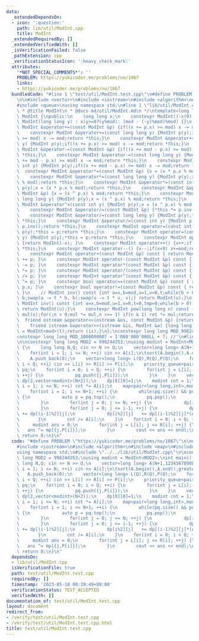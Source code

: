```yaml
---
data:
  _extendedDependsOn:
  - icon: ':question:'
    path: lib/util/ModInt.cpp
    title: ModInt
  _extendedRequiredBy: []
  _extendedVerifiedWith: []
  _isVerificationFailed: false
  _pathExtension: cpp
  _verificationStatusIcon: ':heavy_check_mark:'
  attributes:
    '*NOT_SPECIAL_COMMENTS*': ''
    PROBLEM: https://yukicoder.me/problems/no/1067
    links:
    - https://yukicoder.me/problems/no/1067
  bundledCode: "#line 1 \"test/util/ModInt.test.cpp\"\n#define PROBLEM \"https://yukicoder.me/problems/no/1067\"\
    \n\n#include <vector>\n#include <iostream>\n#include <algorithm>\n#include <map>\n\
    #include <queue>\nusing namespace std;\n#line 1 \"lib/util/ModInt.cpp\"\n/*\n\
    \ * @title ModInt\n * @docs md/util/ModInt.md\n */\ntemplate<long long mod> class\
    \ ModInt {\npublic:\n    long long x;\n    constexpr ModInt():x(0) {}\n    constexpr\
    \ ModInt(long long y) : x(y>=0?(y%mod): (mod - (-y)%mod)%mod) {}\n    constexpr\
    \ ModInt &operator+=(const ModInt &p) {if((x += p.x) >= mod) x -= mod;return *this;}\n\
    \    constexpr ModInt &operator+=(const long long y) {ModInt p(y);if((x += p.x)\
    \ >= mod) x -= mod;return *this;}\n    constexpr ModInt &operator+=(const int\
    \ y) {ModInt p(y);if((x += p.x) >= mod) x -= mod;return *this;}\n    constexpr\
    \ ModInt &operator-=(const ModInt &p) {if((x += mod - p.x) >= mod) x -= mod;return\
    \ *this;}\n    constexpr ModInt &operator-=(const long long y) {ModInt p(y);if((x\
    \ += mod - p.x) >= mod) x -= mod;return *this;}\n    constexpr ModInt &operator-=(const\
    \ int y) {ModInt p(y);if((x += mod - p.x) >= mod) x -= mod;return *this;}\n  \
    \  constexpr ModInt &operator*=(const ModInt &p) {x = (x * p.x % mod);return *this;}\n\
    \    constexpr ModInt &operator*=(const long long y) {ModInt p(y);x = (x * p.x\
    \ % mod);return *this;}\n    constexpr ModInt &operator*=(const int y) {ModInt\
    \ p(y);x = (x * p.x % mod);return *this;}\n    constexpr ModInt &operator^=(const\
    \ ModInt &p) {x = (x ^ p.x) % mod;return *this;}\n    constexpr ModInt &operator^=(const\
    \ long long y) {ModInt p(y);x = (x ^ p.x) % mod;return *this;}\n    constexpr\
    \ ModInt &operator^=(const int y) {ModInt p(y);x = (x ^ p.x) % mod;return *this;}\n\
    \    constexpr ModInt &operator/=(const ModInt &p) {*this *= p.inv();return *this;}\n\
    \    constexpr ModInt &operator/=(const long long y) {ModInt p(y);*this *= p.inv();return\
    \ *this;}\n    constexpr ModInt &operator/=(const int y) {ModInt p(y);*this *=\
    \ p.inv();return *this;}\n    constexpr ModInt operator=(const int y) {ModInt\
    \ p(y);*this = p;return *this;}\n    constexpr ModInt operator=(const long long\
    \ y) {ModInt p(y);*this = p;return *this;}\n    constexpr ModInt operator-() const\
    \ {return ModInt(-x); }\n    constexpr ModInt operator++() {x++;if(x>=mod) x-=mod;return\
    \ *this;}\n    constexpr ModInt operator--() {x--;if(x<0) x+=mod;return *this;}\n\
    \    constexpr ModInt operator+(const ModInt &p) const { return ModInt(*this)\
    \ += p; }\n    constexpr ModInt operator-(const ModInt &p) const { return ModInt(*this)\
    \ -= p; }\n    constexpr ModInt operator*(const ModInt &p) const { return ModInt(*this)\
    \ *= p; }\n    constexpr ModInt operator/(const ModInt &p) const { return ModInt(*this)\
    \ /= p; }\n    constexpr ModInt operator^(const ModInt &p) const { return ModInt(*this)\
    \ ^= p; }\n    constexpr bool operator==(const ModInt &p) const { return x ==\
    \ p.x; }\n    constexpr bool operator!=(const ModInt &p) const { return x != p.x;\
    \ }\n    // ModInt inv() const {int a=x,b=mod,u=1,v=0,t;while(b > 0) {t = a /\
    \ b;swap(a -= t * b, b);swap(u -= t * v, v);} return ModInt(u);}\n    constexpr\
    \ ModInt inv() const {int a=x,b=mod,u=1,v=0,t=0,tmp=0;while(b > 0) {t = a / b;a-=t*b;tmp=a;a=b;b=tmp;u-=t*v;tmp=u;u=v;v=tmp;}\
    \ return ModInt(u);}\n    constexpr ModInt pow(long long n) const {ModInt ret(1),\
    \ mul(x);for(;n > 0;mul *= mul,n >>= 1) if(n & 1) ret *= mul;return ret;}\n  \
    \  friend ostream &operator<<(ostream &os, const ModInt &p) {return os << p.x;}\n\
    \    friend istream &operator>>(istream &is, ModInt &a) {long long t;is >> t;a\
    \ = ModInt<mod>(t);return (is);}\n};\nconstexpr long long MOD_998244353 = 998244353;\n\
    constexpr long long MOD_1000000007 = 1'000'000'000LL + 7; //'\n#line 10 \"test/util/ModInt.test.cpp\"\
    \n\nconstexpr long long MOD2 = 998244353;\nusing modint = ModInt<MOD2>;\nint main()\
    \ {\n    long long N,Q; cin >> N >> Q;\n    vector<long long> A(N+1,1234567890LL);\n\
    \    for(int i = 1; i <= N; ++i) cin >> A[i];\n\tsort(A.begin(),A.end(),greater<>());\n\
    \    A.push_back(0);\n    vector<long long> L(Q),R(Q),P(Q);\n    for(int i = 0;\
    \ i < Q; ++i) cin >> L[i] >> R[i] >> P[i];\n    priority_queue<pair<long long,int>>\
    \ pq;\n    for(int i = 0; i < Q; ++i) {\n        for(int j = L[i]; j <= R[i];\
    \ ++j) {\n            pq.push({j,P[i]});\n        }\n    }\n    vector<vector<modint>>\
    \ dp(2,vector<modint>(N+2));\n    dp[0][0]=1;\n    modint cnt = 1;\n    for(int\
    \ i = 1; i <= N; ++i) cnt *= A[i];\n    map<pair<long long,int>,modint> mp;\n\
    \    for(int i = 1; i <= N+1; ++i) {\n        while(pq.size() && pq.top().first>A[i])\
    \ {\n            auto p = pq.top();\n            pq.pop();\n            mp[p]=dp[(i-1)%2][p.second]*cnt;\n\
    \        }\n        for(int j = 0; j <= N; ++j) {\n            dp[i%2][j] = 0;\n\
    \        }\n        for(int j = 0; j <= i-1; ++j) {\n            dp[i%2][j+1]\
    \ += dp[(i-1)%2][j];\n            dp[i%2][j]   += dp[(i-1)%2][j]*(A[i]-1);\n \
    \       }\n        cnt /= A[i];\n    }\n    for(int i = 0; i < Q; ++i) {\n   \
    \     modint ans = 0;\n        for(int j = L[i]; j <= R[i]; ++j) {\n         \
    \   ans ^= mp[{j,P[i]}];\n        }\n        cout << ans << endl;\n    }\n   \
    \ return 0;\n}\n"
  code: "#define PROBLEM \"https://yukicoder.me/problems/no/1067\"\n\n#include <vector>\n\
    #include <iostream>\n#include <algorithm>\n#include <map>\n#include <queue>\n\
    using namespace std;\n#include \"../../lib/util/ModInt.cpp\"\n\nconstexpr long\
    \ long MOD2 = 998244353;\nusing modint = ModInt<MOD2>;\nint main() {\n    long\
    \ long N,Q; cin >> N >> Q;\n    vector<long long> A(N+1,1234567890LL);\n    for(int\
    \ i = 1; i <= N; ++i) cin >> A[i];\n\tsort(A.begin(),A.end(),greater<>());\n \
    \   A.push_back(0);\n    vector<long long> L(Q),R(Q),P(Q);\n    for(int i = 0;\
    \ i < Q; ++i) cin >> L[i] >> R[i] >> P[i];\n    priority_queue<pair<long long,int>>\
    \ pq;\n    for(int i = 0; i < Q; ++i) {\n        for(int j = L[i]; j <= R[i];\
    \ ++j) {\n            pq.push({j,P[i]});\n        }\n    }\n    vector<vector<modint>>\
    \ dp(2,vector<modint>(N+2));\n    dp[0][0]=1;\n    modint cnt = 1;\n    for(int\
    \ i = 1; i <= N; ++i) cnt *= A[i];\n    map<pair<long long,int>,modint> mp;\n\
    \    for(int i = 1; i <= N+1; ++i) {\n        while(pq.size() && pq.top().first>A[i])\
    \ {\n            auto p = pq.top();\n            pq.pop();\n            mp[p]=dp[(i-1)%2][p.second]*cnt;\n\
    \        }\n        for(int j = 0; j <= N; ++j) {\n            dp[i%2][j] = 0;\n\
    \        }\n        for(int j = 0; j <= i-1; ++j) {\n            dp[i%2][j+1]\
    \ += dp[(i-1)%2][j];\n            dp[i%2][j]   += dp[(i-1)%2][j]*(A[i]-1);\n \
    \       }\n        cnt /= A[i];\n    }\n    for(int i = 0; i < Q; ++i) {\n   \
    \     modint ans = 0;\n        for(int j = L[i]; j <= R[i]; ++j) {\n         \
    \   ans ^= mp[{j,P[i]}];\n        }\n        cout << ans << endl;\n    }\n   \
    \ return 0;\n}\n"
  dependsOn:
  - lib/util/ModInt.cpp
  isVerificationFile: true
  path: test/util/ModInt.test.cpp
  requiredBy: []
  timestamp: '2023-05-18 00:39:49+09:00'
  verificationStatus: TEST_ACCEPTED
  verifiedWith: []
documentation_of: test/util/ModInt.test.cpp
layout: document
redirect_from:
- /verify/test/util/ModInt.test.cpp
- /verify/test/util/ModInt.test.cpp.html
title: test/util/ModInt.test.cpp
---
```

